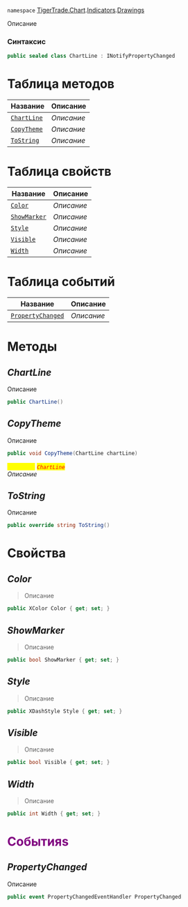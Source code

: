 
`namespace` [TigerTrade.Chart](../../../TigerTrade.Chart.md).[Indicators](../../../TigerTrade.Chart/Indicators.md).[Drawings](../../../TigerTrade.Chart/Indicators/Drawings.md)


Описание

### Синтаксис
```csharp
public sealed class ChartLine : INotifyPropertyChanged
```


# Таблица методов
| Название | Описание |
| --- | --- |
| [`ChartLine`](./ChartLine.cs/Методы/ChartLine.md) | *Описание* |
| [`CopyTheme`](./ChartLine.cs/Методы/CopyTheme.md) | *Описание* |
| [`ToString`](./ChartLine.cs/Методы/ToString.md) | *Описание* |

# Таблица свойств
| Название | Описание |
| --- | --- |
| [`Color`](./ChartLine.cs/Свойства/Color.md) | *Описание* |
| [`ShowMarker`](./ChartLine.cs/Свойства/ShowMarker.md) | *Описание* |
| [`Style`](./ChartLine.cs/Свойства/Style.md) | *Описание* |
| [`Visible`](./ChartLine.cs/Свойства/Visible.md) | *Описание* |
| [`Width`](./ChartLine.cs/Свойства/Width.md) | *Описание* |

# Таблица событий
| Название | Описание |
| --- | --- |
| [`PropertyChanged`](./ChartLine.cs/События/PropertyChanged.md) | *Описание* |





# Методы

## *ChartLine*
Описание

```csharp
public ChartLine()
```


## *CopyTheme*
Описание

```csharp
public void CopyTheme(ChartLine chartLine)
```

<mark style="color:yellow;">`chartLine`</mark> <mark style="color:red;">*`ChartLine`*</mark>  
 *Описание*  



## *ToString*
Описание

```csharp
public override string ToString()
```

# Свойства

## *Color*
> Описание

```csharp
public XColor Color { get; set; }
```

## *ShowMarker*
> Описание

```csharp
public bool ShowMarker { get; set; }
```

## *Style*
> Описание

```csharp
public XDashStyle Style { get; set; }
```

## *Visible*
> Описание

```csharp
public bool Visible { get; set; }
```

## *Width*
> Описание

```csharp
public int Width { get; set; }
```
# <font color="Purple">Событияs</font>

## *PropertyChanged*
Описание

```csharp
public event PropertyChangedEventHandler PropertyChanged
```

